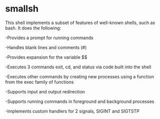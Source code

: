 # smallsh

This shell implements a subset of features of well-known shells, such as bash.
It does the following:

-Provides a prompt for running commands

-Handles blank lines and comments (#)

-Provides expansion for the variable $$

-Executes 3 commands exit, cd, and status via code built into the shell

-Executes other commands by creating new processes using a function from the exec family of functions

-Supports input and output redirection

-Supports running commands in foreground and background processes

-Implements custom handlers for 2 signals, SIGINT and SIGTSTP
